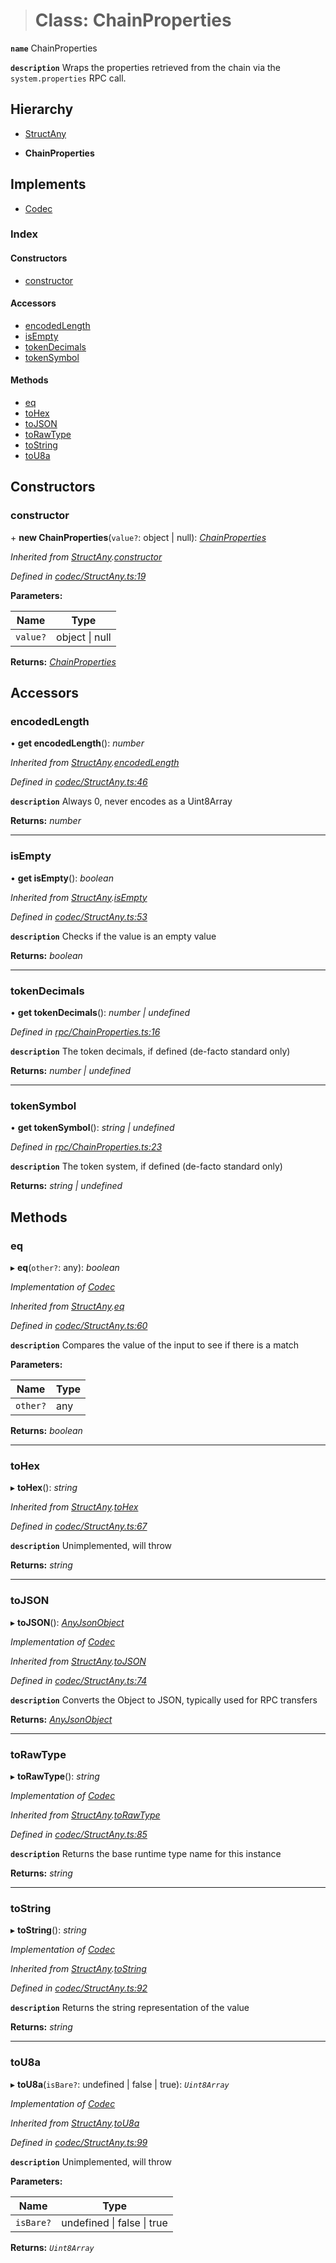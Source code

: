 > # Class: ChainProperties

**`name`** ChainProperties

**`description`** 
Wraps the properties retrieved from the chain via the `system.properties` RPC call.

## Hierarchy

  * [StructAny](_codec_structany_.structany.md)

  * **ChainProperties**

## Implements

* [Codec](../interfaces/_types_.codec.md)

### Index

#### Constructors

* [constructor](_rpc_chainproperties_.chainproperties.md#constructor)

#### Accessors

* [encodedLength](_rpc_chainproperties_.chainproperties.md#encodedlength)
* [isEmpty](_rpc_chainproperties_.chainproperties.md#isempty)
* [tokenDecimals](_rpc_chainproperties_.chainproperties.md#tokendecimals)
* [tokenSymbol](_rpc_chainproperties_.chainproperties.md#tokensymbol)

#### Methods

* [eq](_rpc_chainproperties_.chainproperties.md#eq)
* [toHex](_rpc_chainproperties_.chainproperties.md#tohex)
* [toJSON](_rpc_chainproperties_.chainproperties.md#tojson)
* [toRawType](_rpc_chainproperties_.chainproperties.md#torawtype)
* [toString](_rpc_chainproperties_.chainproperties.md#tostring)
* [toU8a](_rpc_chainproperties_.chainproperties.md#tou8a)

## Constructors

###  constructor

\+ **new ChainProperties**(`value?`: object | null): *[ChainProperties](_rpc_chainproperties_.chainproperties.md)*

*Inherited from [StructAny](_codec_structany_.structany.md).[constructor](_codec_structany_.structany.md#constructor)*

*Defined in [codec/StructAny.ts:19](https://github.com/polkadot-js/api/blob/a3ce867/packages/types/src/codec/StructAny.ts#L19)*

**Parameters:**

Name | Type |
------ | ------ |
`value?` | object \| null |

**Returns:** *[ChainProperties](_rpc_chainproperties_.chainproperties.md)*

## Accessors

###  encodedLength

• **get encodedLength**(): *number*

*Inherited from [StructAny](_codec_structany_.structany.md).[encodedLength](_codec_structany_.structany.md#encodedlength)*

*Defined in [codec/StructAny.ts:46](https://github.com/polkadot-js/api/blob/a3ce867/packages/types/src/codec/StructAny.ts#L46)*

**`description`** Always 0, never encodes as a Uint8Array

**Returns:** *number*

___

###  isEmpty

• **get isEmpty**(): *boolean*

*Inherited from [StructAny](_codec_structany_.structany.md).[isEmpty](_codec_structany_.structany.md#isempty)*

*Defined in [codec/StructAny.ts:53](https://github.com/polkadot-js/api/blob/a3ce867/packages/types/src/codec/StructAny.ts#L53)*

**`description`** Checks if the value is an empty value

**Returns:** *boolean*

___

###  tokenDecimals

• **get tokenDecimals**(): *number | undefined*

*Defined in [rpc/ChainProperties.ts:16](https://github.com/polkadot-js/api/blob/a3ce867/packages/types/src/rpc/ChainProperties.ts#L16)*

**`description`** The token decimals, if defined (de-facto standard only)

**Returns:** *number | undefined*

___

###  tokenSymbol

• **get tokenSymbol**(): *string | undefined*

*Defined in [rpc/ChainProperties.ts:23](https://github.com/polkadot-js/api/blob/a3ce867/packages/types/src/rpc/ChainProperties.ts#L23)*

**`description`** The token system, if defined (de-facto standard only)

**Returns:** *string | undefined*

## Methods

###  eq

▸ **eq**(`other?`: any): *boolean*

*Implementation of [Codec](../interfaces/_types_.codec.md)*

*Inherited from [StructAny](_codec_structany_.structany.md).[eq](_codec_structany_.structany.md#eq)*

*Defined in [codec/StructAny.ts:60](https://github.com/polkadot-js/api/blob/a3ce867/packages/types/src/codec/StructAny.ts#L60)*

**`description`** Compares the value of the input to see if there is a match

**Parameters:**

Name | Type |
------ | ------ |
`other?` | any |

**Returns:** *boolean*

___

###  toHex

▸ **toHex**(): *string*

*Inherited from [StructAny](_codec_structany_.structany.md).[toHex](_codec_structany_.structany.md#tohex)*

*Defined in [codec/StructAny.ts:67](https://github.com/polkadot-js/api/blob/a3ce867/packages/types/src/codec/StructAny.ts#L67)*

**`description`** Unimplemented, will throw

**Returns:** *string*

___

###  toJSON

▸ **toJSON**(): *[AnyJsonObject](../modules/_types_.md#anyjsonobject)*

*Implementation of [Codec](../interfaces/_types_.codec.md)*

*Inherited from [StructAny](_codec_structany_.structany.md).[toJSON](_codec_structany_.structany.md#tojson)*

*Defined in [codec/StructAny.ts:74](https://github.com/polkadot-js/api/blob/a3ce867/packages/types/src/codec/StructAny.ts#L74)*

**`description`** Converts the Object to JSON, typically used for RPC transfers

**Returns:** *[AnyJsonObject](../modules/_types_.md#anyjsonobject)*

___

###  toRawType

▸ **toRawType**(): *string*

*Implementation of [Codec](../interfaces/_types_.codec.md)*

*Inherited from [StructAny](_codec_structany_.structany.md).[toRawType](_codec_structany_.structany.md#torawtype)*

*Defined in [codec/StructAny.ts:85](https://github.com/polkadot-js/api/blob/a3ce867/packages/types/src/codec/StructAny.ts#L85)*

**`description`** Returns the base runtime type name for this instance

**Returns:** *string*

___

###  toString

▸ **toString**(): *string*

*Implementation of [Codec](../interfaces/_types_.codec.md)*

*Inherited from [StructAny](_codec_structany_.structany.md).[toString](_codec_structany_.structany.md#tostring)*

*Defined in [codec/StructAny.ts:92](https://github.com/polkadot-js/api/blob/a3ce867/packages/types/src/codec/StructAny.ts#L92)*

**`description`** Returns the string representation of the value

**Returns:** *string*

___

###  toU8a

▸ **toU8a**(`isBare?`: undefined | false | true): *`Uint8Array`*

*Implementation of [Codec](../interfaces/_types_.codec.md)*

*Inherited from [StructAny](_codec_structany_.structany.md).[toU8a](_codec_structany_.structany.md#tou8a)*

*Defined in [codec/StructAny.ts:99](https://github.com/polkadot-js/api/blob/a3ce867/packages/types/src/codec/StructAny.ts#L99)*

**`description`** Unimplemented, will throw

**Parameters:**

Name | Type |
------ | ------ |
`isBare?` | undefined \| false \| true |

**Returns:** *`Uint8Array`*